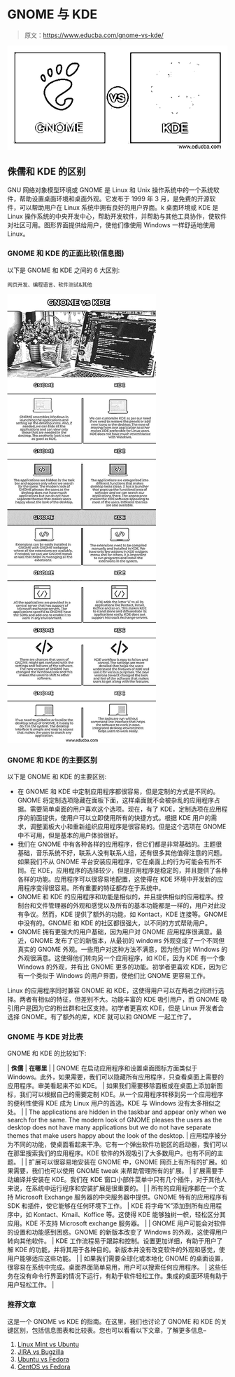 # GNOME 与 KDE

> 原文：<https://www.educba.com/gnome-vs-kde/>

![GNOME vs KDE](img/fccd6c291050b911a78da46b5a4b9109.png)



## 侏儒和 KDE 的区别

GNU 网络对象模型环境或 GNOME 是 Linux 和 Unix 操作系统中的一个系统软件，帮助设置桌面环境和桌面外观。它发布于 1999 年 3 月，是免费的开源软件，可以帮助用户在 Linux 系统中拥有良好的用户界面。k 桌面环境或 KDE 是 Linux 操作系统的中央开发中心，帮助开发软件，并帮助与其他工具协作，使软件对社区可用。图形界面提供给用户，使他们像使用 Windows 一样舒适地使用 Linux。

### GNOME 和 KDE 的正面比较(信息图)

以下是 GNOME 和 KDE 之间的 6 大区别:

<small>网页开发、编程语言、软件测试&其他</small>

![GNOME-vs-KDE-info](img/2d6f439dd93ca0f37c13b2ca00ba1f06.png)



### GNOME 和 KDE 的主要区别

以下是 GNOME 和 KDE 的主要区别:

*   在 GNOME 和 KDE 中定制应用程序都很容易，但是定制的方式是不同的。GNOME 将定制选项隐藏在面板下面，这样桌面就不会被杂乱的应用程序占据。需要简单桌面的用户喜欢这个选项。现在，有了 KDE，定制选项在应用程序的前面提供，使用户可以立即使用所有的快捷方式。根据 KDE 用户的需求，调整面板大小和重新组织应用程序是很容易的。但是这个选项在 GNOME 中不可用，但是基本的用户体验很好。
*   我们在 GNOME 中有各种各样的应用程序，但它们都是非常基础的。主题很基础，音乐系统不好，联系人没有联系人组，还有很多其他值得注意的问题。如果我们不从 GNOME 平台安装应用程序，它在桌面上的行为可能会有所不同。在 KDE，应用程序的选择较少，但是应用程序是稳定的，并且提供了各种各样的功能。应用程序可以很容易地配置，这使得在 KDE 环境中开发新的应用程序变得很容易。所有重要的特征都存在于系统中。
*   GNOME 和 KDE 的应用程序和功能是相似的，并且提供相似的应用程序。控制台和文件管理器的外观和感觉以及所有的基本功能都是一样的，用户对此没有争议。然而，KDE 提供了额外的功能，如 Kontact，KDE 连接等。GNOME 中没有的。GNOME 和 KDE 的社区都很强大，以不同的方式帮助用户。
*   GNOME 拥有更强大的用户基础，因为用户对 GNOME 应用程序很满意。最近，GNOME 发布了它的新版本，从最初的 windows 外观变成了一个不同但真实的 GNOME 外观。一些用户对这种方法不满意，因为他们对 Windows 的外观很满意。这使得他们转向另一个应用程序，如 KDE，因为 KDE 有一个像 Windows 的外观，并有比 GNOME 更多的功能。初学者更喜欢 KDE，因为它有一个类似于 Windows 的用户界面，使他们比 GNOME 更容易工作。

Linux 的应用程序同时兼容 GNOME 和 KDE，这使得用户可以在两者之间进行选择。两者有相似的特征，但差别不大。功能丰富的 KDE 吸引用户，而 GNOME 吸引用户是因为它的粉丝群和社区支持。初学者更喜欢 KDE，但是 Linux 开发者会选择 GNOME。有了额外的库，KDE 就可以和 GNOME 一起工作了。

### GNOME 与 KDE 对比表

GNOME 和 KDE 的比较如下:

| **侏儒** | **在哪里** |
| GNOME 在启动应用程序和设置桌面图标方面类似于 Windows。此外，如果需要，我们可以隐藏所有应用程序，只查看桌面上需要的应用程序。审美看起来不如 KDE。 | 如果我们需要移除面板或在桌面上添加新图标，我们可以根据自己的需要定制 KDE。从一个应用程序转移到另一个应用程序的便利性使得 KDE 成为 Linux 用户的首选。KDE 与 Windows 没有太多相似之处。 |
| The applications are hidden in the taskbar and appear only when we search for the same. The modern look of GNOME pleases the users as the desktop does not have many applications but we do not have separate themes that make users happy about the look of the desktop. | 应用程序被分为不同的功能，使桌面看起来干净。它有一个弹出软件功能区的启动器，我们可以在那里搜索我们的应用程序。KDE 软件的外观吸引了大多数用户。也有不同的主题。 |
| 扩展可以很容易地安装在 GNOME 中，GNOME 网页上有所有的扩展。如果需要，我们也可以使用 GNOME tweak 来帮助管理所有的扩展。 | 扩展需要手动编译并安装在 KDE。我们在 KDE 窗口小部件菜单中只有几个插件，对于其他人来说，在系统中运行程序和安装扩展是很重要的。 |
| 所有的应用程序都在一个支持 Microsoft Exchange 服务器的中央服务器中提供。GNOME 特有的应用程序有 SDK 和插件，使它能够在任何环境下工作。 | KDE 将字母“K”添加到所有应用程序中，如 Kontact、Kmail、Koffice 等。这使得 KDE 能够独树一帜，轻松区分其应用。KDE 不支持 Microsoft exchange 服务器。 |
| GNOME 用户可能会对软件的设置和功能感到困惑。GNOME 的新版本改变了 Windows 的外观，这使得用户转向其他软件。 | KDE 工作流程易于跟踪和控制。设置更加详细，有助于用户了解 KDE 的功能，并将其用于各种目的。新版本并没有改变软件的外观和感觉，使用户能够适应这些功能。 |
| 如果我们需要全球化或本地化 GNOME 的桌面设置，很容易在系统中完成。桌面界面简单易用，用户可以搜索任何应用程序。 | 这些任务在没有命令行界面的情况下运行，有助于软件轻松工作。集成的桌面环境有助于用户轻松工作。 |

### 推荐文章

这是一个 GNOME vs KDE 的指南。在这里，我们也讨论了 GNOME 和 KDE 的关键区别，包括信息图表和比较表。您也可以看看以下文章，了解更多信息–

1.  [Linux Mint vs Ubuntu](https://www.educba.com/linux-mint-vs-ubuntu/)
2.  [JIRA vs Bugzilla](https://www.educba.com/jira-vs-bugzilla/)
3.  [Ubuntu vs Fedora](https://www.educba.com/ubuntu-vs-fedora/)
4.  [CentOS vs Fedora](https://www.educba.com/centos-vs-fedora/)






